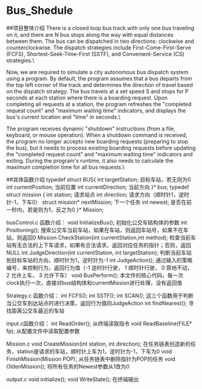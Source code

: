 # Bus_Shedule
##项目整体介绍
There is a closed loop bus track with only one bus traveling on it, and there are N bus stops along the way with equal distances between them. The bus can be dispatched in two directions: clockwise and counterclockwise. The dispatch strategies include First-Come-First-Serve (FCFS), Shortest-Seek-Time-First (SSTF), and Convenient-Service (CS) strategies.\\

Now, we are required to simulate a city autonomous bus dispatch system using a program. By default, the program assumes that a bus departs from the top left corner of the track and determines the direction of travel based on the dispatch strategy. The bus travels at a set speed S and stops for P seconds at each station where there is a boarding request. Upon completing all requests at a station, the program refreshes the "completed request count" and "maximum waiting time" indicators, and displays the bus's current location and "time" in seconds.\\

The program receives dynamic "shutdown" instructions (from a file, keyboard, or mouse operation). When a shutdown command is received, the program no longer accepts new boarding requests (preparing to stop the bus), but it needs to process existing boarding requests before updating the "completed request count" and "maximum waiting time" indicators and exiting. During the program's runtime, it also needs to calculate the maximum completion time for all bus requests.\\

##具体函数介绍
typedef struct BUS{
    int targetStation; 目标车站，若无则为0
    int currentPosition; 当前位置
    int currentDirection; 当前方向
}* bus; 
typedef struct mission {
    int station; 请求站点
    int direction; 请求方向（顺时针1，逆时针-1，下车0）
    struct mission* nextMission; 下一个任务
    int newest; 是否在前一秒内，若是则为1，反之为0
}* Mission; 

busControl.c 函数介绍： 
void InitializeBus();
初始化公交车结构体的参数
int Positioning();
搜索公交车当前车站，如果在车站，则返回车站号，如果不在车站，则返回0
Mission CheckStation(int currentStation,int method);
检查当前车站有无合法的上下车请求，如果有合法请求，返回对应任务的指针；否则，返回NULL
int JudgeDirection(int currentStation, int targetStation);
判断当前车站到目标车站的方向，顺时针为1，逆时针为-1
int JudgeAction();
通过输入的策略编号，来控制行为，返回行为值（-1 逆时针行驶， 1 顺时针行驶， 0 原地不动， 2 允许上车， 3 允许下车）
void BusPerform();
本文件的核心代码，每一次clock执行一次，直接对bus结构体和currentMission进行处理，没有返回值

Strategy.c 函数介绍：
int FCFS(); 
int SSTF(); 
int SCAN(); 
这三个函数用于判断当公交车到达站点时进行决策，返回行为值同JudgeAction
int findNearest(); 
寻找距离公交车最近的车站

input.c函数介绍：
int ReadOrder(); 
从终端读取指令
void ReadBaseline(FILE* fp); 
从配置文件中读取配置参数

Mission.c
void CreateMission(int station, int direction); 
在任务链表创造新的任务，station是请求的车站，顺时针上车为1，逆时针为-1，下车为0
void FinishMission(Mission POP); 
从任务链表中删除指针为POP的任务
void OldenMission(); 
将所有任务的Newest参数从1改为0

output.c
void initialize(); 
void WriteState(); 
在终端输出

